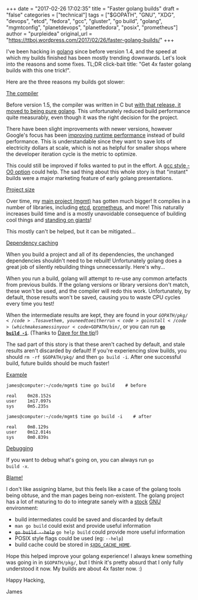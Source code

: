 +++
date = "2017-02-26 17:02:35"
title = "Faster golang builds"
draft = "false"
categories = ["technical"]
tags = ["$GOPATH", "GNU", "XDG", "devops", "etcd", "fedora", "gcc", "gluster", "go build", "golang", "mgmtconfig", "planetdevops", "planetfedora", "posix", "prometheus"]
author = "purpleidea"
original_url = "https://ttboj.wordpress.com/2017/02/26/faster-golang-builds/"
+++

I've been hacking in <a href="https://en.wikipedia.org/wiki/Golang">golang</a> since before version 1.4, and the speed at which my builds finished has been mostly trending downwards. Let's look into the reasons and some fixes. TL;DR click-bait title: "Get 4x faster golang builds with this one trick!".

Here are the three reasons my builds got slower:

<span style="text-decoration:underline;">The compiler</span>

Before version 1.5, the compiler was written in C but <a href="https://golang.org/doc/go1.5#c">with that release, it moved to being pure golang</a>. This unfortunately reduced build performance quite measurably, even though it was the right decision for the project.

There have been slight improvements with newer versions, however Google's focus has been <a href="https://golang.org/doc/go1.7#compiler">improving runtime performance</a> instead of build performance. This is understandable since they want to save lots of electricity dollars at scale, which is not as helpful for smaller shops where the developer iteration cycle is the metric to optimize.

This could still be improved if folks wanted to put in the effort. A <a href="https://gcc.gnu.org/onlinedocs/gcc/Optimize-Options.html#Optimize-Options">gcc style -O0 option</a> could help. The sad thing about this whole story is that "instant" builds were a major marketing feature of early golang presentations.

<span style="text-decoration:underline;">Project size</span>

Over time, my <a href="https://github.com/purpleidea/mgmt/">main project (mgmt)</a> has gotten much bigger! It compiles in a number of libraries, including <a href="https://github.com/coreos/etcd">etcd</a>, <a href="https://github.com/prometheus/prometheus/">prometheus</a>, and more! This naturally increases build time and is a mostly unavoidable consequence of building cool things and <a href="https://en.wikipedia.org/wiki/Standing_on_the_shoulders_of_giants">standing on giants</a>!

This mostly can't be helped, but it can be mitigated...

<span style="text-decoration:underline;">Dependency caching</span>

When you build a project and all of its dependencies, the unchanged dependencies shouldn't need to be rebuilt! Unfortunately golang does a great job of silently rebuilding things unnecessarily. Here's why...

When you run a build, golang will attempt to re-use any common artefacts from previous builds. If the golang versions or library versions don't match, these won't be used, and the compiler will redo this work. Unfortunately, by default, those results won't be saved, causing you to waste CPU cycles every time you test!

When the intermediate results are kept, they are found in your <code>$GOPATH/pkg/</code>. To save them, you need to either run <code>go install</code> (which makes a mess in your <code>$GOPATH/bin/</code>, or you can run <strong><a href="https://github.com/purpleidea/mgmt/commit/46c6d6f6565a5e01c4fc3d7249f87a1a6a487ab8"><code>go build -i</code></a></strong>. (Thanks to <a href="https://twitter.com/davecheney/status/835772875139244032">Dave for the tip</a>!)

The sad part of this story is that these aren't cached by default, and stale results aren't discarded by default! If you're experiencing slow builds, you should <code>rm -rf $GOPATH/pkg/</code> and then <code>go build -i</code>. After one successful build, future builds should be much faster!

<span style="text-decoration:underline;">Example</span>

```
james@computer:~/code/mgmt$ time go build    # before

real    0m28.152s
user    1m17.097s
sys     0m5.235s

james@computer:~/code/mgmt$ time go build -i    # after

real    0m8.129s
user    0m12.014s
sys     0m0.839s
```
<span style="text-decoration:underline;">Debugging</span>

If you want to debug what's going on, you can always run <code>go build -x</code>.

<span style="text-decoration:underline;">Blame!</span>

I don't like assigning blame, but this feels like a case of the golang tools being obtuse, and the man pages being non-existent. The golang project has a lot of maturing to do to integrate sanely with a <a href="https://fedoraproject.org/">stock</a> <a href="https://www.gnu.org/">GNU</a> environment:

<ul>
    <li>build intermediates could be saved and discarded by default</li>
    <li><code>man go build</code> could exist and provide useful information</li>
    <li><del><code>go build --help</code></del> <code>go help build</code> could provide more useful information</li>
    <li>POSIX style flags could be used (eg: <code>--help</code>)</li>
    <li>build cache could be stored in <a href="https://standards.freedesktop.org/basedir-spec/basedir-spec-latest.html#variables"><code>$XDG_CACHE_HOME</code></a>.</li>
</ul>

Hope this helped improve your golang experience! I always knew something was going in in <code>$GOPATH/pkg/</code>, but I think it's pretty absurd that I only fully understood it now. My builds are about 4x faster now. :)

Happy Hacking,

James

